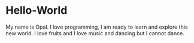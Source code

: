 # Hello-World
My name is Opal. I love programming, I am ready to learn and explore this new world. 
I love fruits and I love music and dancing but I cannot dance. 
